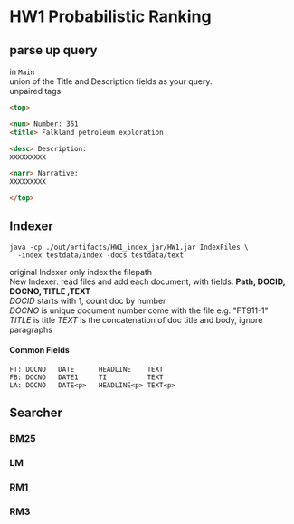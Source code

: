 # HW1 Probabilistic Ranking

## parse up query
in `Main`  
union of the Title and Description fields as your query.  
unpaired tags  
```html
<top>

<num> Number: 351 
<title> Falkland petroleum exploration 

<desc> Description: 
XXXXXXXXX

<narr> Narrative: 
XXXXXXXXX

</top>
```
## Indexer
```shell
java -cp ./out/artifacts/HW1_index_jar/HW1.jar IndexFiles \
  -index testdata/index -docs testdata/text
```

original Indexer only index the filepath  
New Indexer: read files and add each document,
with fields: **Path, DOCID, DOCNO, TITLE ,TEXT**  
*DOCID* starts with 1, count doc by number  
*DOCNO* is unique document number come with the file e.g. "FT911-1"  
*TITLE* is title
*TEXT* is the concatenation of doc title and body, ignore paragraphs

#### Common Fields
```
FT: DOCNO   DATE      HEADLINE    TEXT
FB: DOCNO   DATE1     TI          TEXT
LA: DOCNO   DATE<p>   HEADLINE<p> TEXT<p> 
```

## Searcher
### BM25
### LM
### RM1
### RM3